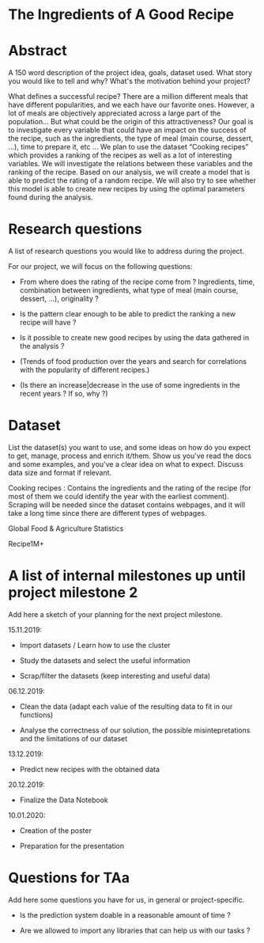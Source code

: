 # The Ingredients of A Good Recipe

# Abstract
A 150 word description of the project idea, goals, dataset used. What story you would like to tell and why? What's the motivation behind your project?

What defines a successful recipe? There are a million different meals that have different popularities, and we each have our favorite ones. However, a lot of meals are objectively appreciated across a large part of the population… But what could be the origin of this attractiveness? Our goal is to investigate every variable that could have an impact on the success of the recipe, such as the ingredients, the type of meal (main course, dessert, …), time to prepare it, etc … We plan to use the dataset “Cooking recipes” which provides a ranking of the recipes as well as a lot of interesting variables. We will investigate the relations between these variables and the ranking of the recipe. Based on our analysis, we will create a model that is able to predict the rating of a random recipe. We will also try to see whether this model is able to create new recipes by using the optimal parameters found during the analysis.



# Research questions
A list of research questions you would like to address during the project.

For our project, we will focus on the following questions:

- From where does the rating of the recipe come from ? Ingredients, time, combination between ingredients, what type of meal (main course, dessert, ...), originality ?

- Is the pattern clear enough to be able to predict the ranking a new recipe will have ? 

- Is it possible to create new good recipes by using the data gathered in the analysis ?

- (Trends of food production over the years and search for correlations with the popularity of different recipes.)

- (Is there an increase|decrease in the use of some ingredients in the recent years ? If so, why ?)





# Dataset
List the dataset(s) you want to use, and some ideas on how do you expect to get, manage, process and enrich it/them. Show us you've read the docs and some examples, and you've a clear idea on what to expect. Discuss data size and format if relevant.

Cooking recipes : Contains the ingredients and the rating of the recipe (for most of them we could identify the year with the earliest comment). Scraping will be needed since the dataset contains webpages, and it will take a long time since there are different types of webpages.

Global Food & Agriculture Statistics

Recipe1M+



# A list of internal milestones up until project milestone 2
Add here a sketch of your planning for the next project milestone.

15.11.2019: 

- Import datasets / Learn how to use the cluster

- Study the datasets and select the useful information

- Scrap/filter the datasets (keep interesting and useful data)

06.12.2019: 

- Clean the data (adapt each value of the resulting data to fit in our functions)

- Analyse the correctness of our solution, the possible misintepretations and the limitations of our dataset

13.12.2019: 

- Predict new recipes with the obtained data

20.12.2019:

- Finalize the Data Notebook

10.01.2020:

- Creation of the poster

- Preparation for the presentation


# Questions for TAa
Add here some questions you have for us, in general or project-specific.
- Is the prediction system doable in a reasonable amount of time ? 

- Are we allowed to import any libraries that can help us with our tasks ?
